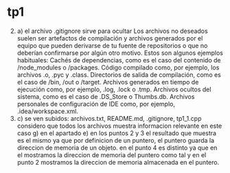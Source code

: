 # tp1
2)
    a) el archivo .gitignore sirve para ocultar Los archivos no deseados suelen ser artefactos de compilación y archivos generados por el equipo que pueden derivarse de tu fuente de repositorios o que no deberían confirmarse por algún otro motivo. Estos son algunos ejemplos habituales:
        Cachés de dependencias, como es el caso del contenido de /node_modules o /packages.
        Código compilado como, por ejemplo, los archivos .o, .pyc y .class.
        Directorios de salida de compilación, como es el caso de /bin, /out o /target.
        Archivos generados en tiempo de ejecución como, por ejemplo, .log, .lock o .tmp.
        Archivos ocultos del sistema, como es el caso de .DS_Store o Thumbs.db.
        Archivos personales de configuración de IDE como, por ejemplo, .idea/workspace.xml.
3) 
    c) se ven subidos: archivos.txt, README.md, .gitignore, tp1_1.cpp
    considero que todos los archivos muestra informacion relevante en este caso
    g) en el apartado e) en los puntos 2 y 3 el resultado que muestra es el mismo ya que por definicion de un puntero, el puntero guarda la direccion de memoria de un objeto.
    en el punto 4 es distinto ya que en el mostramos la direccion de memoria del puntero como tal y en el punto 2 mostramos la direccion de memoria almacenada en el puntero.